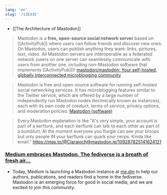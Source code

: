 ```yaml
---
lang: 'en'
slug: '/13E435'
---
```


- [[The Architecture of Mastodon]]

> Mastodon is a **free, open-source social network server** based on [[ActivityPub]] where users can follow friends and discover new ones. On Mastodon, users can publish anything they want: links, pictures, text, video. All Mastodon servers are interoperable as a federated network (users on one server can seamlessly communicate with users from another one, including non-Mastodon software that implements [[ActivityPub]])! [mastodon/mastodon: Your self-hosted, globally interconnected microblogging community](https://github.com/mastodon/mastodon)

> Mastodon is free and open-source software for running self-hosted social networking services. It has microblogging features similar to the Twitter service, which are offered by a large number of independently run Mastodon nodes (technically known as instances), each with its own code of conduct, terms of service, privacy options, and moderation policies. [Mastodon (software)](<https://en.wikipedia.org/wiki/Mastodon_(software)>)

> Every Mastodon explanation is like "It's very simple, your account is part of a kerflunk, and each kerflunk can talk to each other as part of a bumblurt. At the moment everyone you flurgle can see your bloops but only people IN your kerflunk can quark your nerps. Kinda like email." https://mas.to/@Ciaraioch@mastodon.ie/109287825141624121

### [Medium embraces Mastodon. The fediverse is a breath of fresh air…](https://blog.medium.com/medium-embraces-mastodon-19dcb873eb11)

- Today, Medium is launching a Mastodon instance at [me.dm](https://me.dm) to help our authors, publications, and readers find a home in the fediverse. Mastodon is an emerging force for good in social media, and we are excited to join this community.
